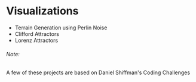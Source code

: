 # Visualizations

* Terrain Generation using Perlin Noise
* Clifford Attractors
* Lorenz Attractors

###### Note:
A few of these projects are based on Daniel Shiffman's Coding Challenges